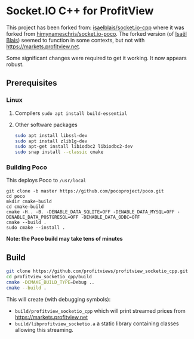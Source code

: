 # **Socket.IO C++ for ProfitView**

This project has been forked from: [isaelblais/socket.io-cpp](https://github.com/isaelblais/socket.io-cpp) where it was forked from [himynameschris/socket.io-poco](https://github.com/himynameschris/socket.io-poco).
The forked version (of [Isaël Blais](https://github.com/isaelblais)) seemed to function in some contexts, but not with https://markets.profitview.net.

Some significant changes were required to get it working.  It now appears robust.

## Prerequisites

### Linux

1. Compilers
   `sudo apt install build-essential`
   
1. Other software packages
   ```bash
   sudo apt install libssl-dev
   sudo apt install zlib1g-dev
   sudo apt-get install libiodbc2 libiodbc2-dev
   sudo snap install --classic cmake
   ```

### Building Poco

This deploys Poco to `/usr/local`

   ```shell
   git clone -b master https://github.com/pocoproject/poco.git
   cd poco
   mkdir cmake-build
   cd cmake-build
   cmake -H.. -B. -DENABLE_DATA_SQLITE=OFF -DENABLE_DATA_MYSQL=OFF -DENABLE_DATA_POSTGRESQL=OFF -DENABLE_DATA_ODBC=OFF
   cmake --build .
   sudo cmake --install .
   ```
   **Note: the Poco build may take tens of minutes**
   
## Build

```bash
git clone https://github.com/profitviews/profitview_socketio_cpp.git
cd profitview_socketio_cpp/build
cmake -DCMAKE_BUILD_TYPE=Debug ..
cmake --build .
```

This will create (with debugging symbols):
* `build/profitview_socketio_cpp` which will print streamed prices from https://markets.profitview.net
* `build/libprofitview_socketio.a` a static library containing classes allowing this streaming.
